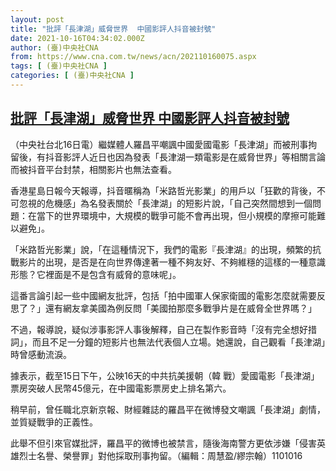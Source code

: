 ```yaml
---
layout: post
title: "批評「長津湖」威脅世界  中國影評人抖音被封號"
date: 2021-10-16T04:34:02.000Z
author: (臺)中央社CNA
from: https://www.cna.com.tw/news/acn/202110160075.aspx
tags: [ (臺)中央社CNA ]
categories: [ (臺)中央社CNA ]
---
```

<!--1634358842000-->
[批評「長津湖」威脅世界  中國影評人抖音被封號](https://www.cna.com.tw/news/acn/202110160075.aspx)
------

<div>
<div></div><div><p>（中央社台北16日電）繼媒體人羅昌平嘲諷中國愛國電影「長津湖」而被刑事拘留後，有抖音影評人近日也因為發表「長津湖一類電影是在威脅世界」等相關言論而被抖音平台封禁，相關影片也無法查看。</p><p>香港星島日報今天報導，抖音暱稱為「米路哲光影業」的用戶以「狂歡的背後，不可忽視的危機感」為名發表關於「長津湖」的短影片說，「自己突然間想到一個問題：在當下的世界環境中，大規模的戰爭可能不會再出現，但小規模的摩擦可能難以避免」。</p><p>「米路哲光影業」說，「在這種情況下，我們的電影『長津湖』的出現，頻繁的抗戰影片的出現，是否是在向世界傳達著一種不夠友好、不夠維穩的這樣的一種意識形態？它裡面是不是包含有威脅的意味呢」。</p><p>這番言論引起一些中國網友批評，包括「拍中國軍人保家衛國的電影怎麼就需要反思了？」還有網友拿美國為例反問「美國拍那麼多戰爭片是在威脅全世界嗎？」</p><p>不過，報導說，疑似涉事影評人事後解釋，自己在製作影音時「沒有完全想好措詞」，而且不足一分鐘的短影片也無法代表個人立場。她還說，自己觀看「長津湖」時曾感動流淚。</p><p>據表示，截至15日下午，公映16天的中共抗美援朝（韓 戰）愛國電影「長津湖」票房突破人民幣45億元，在中國電影票房史上排名第六。</p><p>稍早前，曾任職北京新京報、財經雜誌的羅昌平在微博發文嘲諷「長津湖」劇情，並質疑戰爭的正義性。</p><p>此舉不但引來官媒批評，羅昌平的微博也被禁言，隨後海南警方更依涉嫌「侵害英雄烈士名譽、榮譽罪」對他採取刑事拘留。（編輯：周慧盈/繆宗翰）1101016</p></div>
</div>
